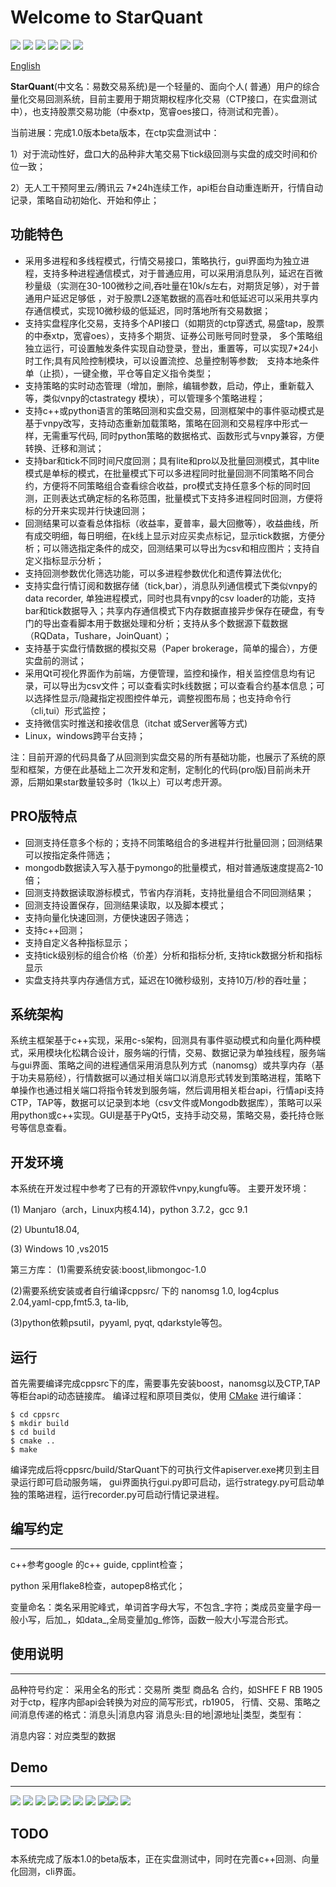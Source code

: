 Welcome to StarQuant
==================

<p align="left">
   <img src ="https://img.shields.io/badge/language-c%2B%2B%7Cpython-orange.svg"/>
   <img src ="https://img.shields.io/badge/c%2B%2B-%3E11-blue.svg"/>
    <img src ="https://img.shields.io/badge/python-3.7-blue.svg" />
    <img src ="https://img.shields.io/badge/platform-linux%7Cwindows-brightgreen.svg"/>
    <img src ="https://img.shields.io/badge/build-passing-green.svg" />
    <img src ="https://img.shields.io/badge/license-MIT-blue.svg"/>
</p>

[English](README_eng.md) 



**StarQuant**(中文名：易数交易系统)是一个轻量的、面向个人( 普通）用户的综合量化交易回测系统，目前主要用于期货期权程序化交易（CTP接口，在实盘测试中），也支持股票交易功能（中泰xtp，宽睿oes接口，待测试和完善）。

当前进展：完成1.0版本beta版本，在ctp实盘测试中：

1）对于流动性好，盘口大的品种非大笔交易下tick级回测与实盘的成交时间和价位一致；

2）无人工干预阿里云/腾讯云 7*24h连续工作，api柜台自动重连断开，行情自动记录，策略自动初始化、开始和停止；



## 功能特色

* 采用多进程和多线程模式，行情交易接口，策略执行，gui界面均为独立进程，支持多种进程通信模式，对于普通应用，可以采用消息队列，延迟在百微秒量级（实测在30-100微秒之间,吞吐量在10k/s左右，对期货足够），对于普通用户延迟足够低 ，对于股票L2逐笔数据的高吞吐和低延迟可以采用共享内存通信模式，实现10微秒级的低延迟，同时落地所有交易数据；
* 支持实盘程序化交易，支持多个API接口（如期货的ctp穿透式, 易盛tap，股票的中泰xtp，宽睿oes），支持多个期货、证券公司账号同时登录， 多个策略组独立运行，可设置触发条件实现自动登录，登出，重置等，可以实现7*24小时工作;具有风险控制模块，可以设置流控、总量控制等参数;　支持本地条件单（止损），一键全撤，平仓等自定义指令类型；
* 支持策略的实时动态管理（增加，删除，编辑参数，启动，停止，重新载入等，类似vnpy的ctastrategy 模块），可以管理多个策略进程；
* 支持c++或python语言的策略回测和实盘交易，回测框架中的事件驱动模式是基于vnpy改写，支持动态重新加载策略，策略在回测和交易程序中形式一样，无需重写代码, 同时python策略的数据格式、函数形式与vnpy兼容，方便转换、迁移和测试；
* 支持bar和tick不同时间尺度回测；具有lite和pro以及批量回测模式，其中lite模式是单标的模式，在批量模式下可以多进程同时批量回测不同策略不同合约，方便将不同策略组合查看综合收益，pro模式支持任意多个标的同时回测，正则表达式确定标的名称范围，批量模式下支持多进程同时回测，方便将标的分开来实现并行快速回测；
* 回测结果可以查看总体指标（收益率，夏普率，最大回撤等），收益曲线，所有成交明细，每日明细，在k线上显示对应买卖点标记，显示tick数据，方便分析；可以筛选指定条件的成交，回测结果可以导出为csv和相应图片；支持自定义指标显示分析；
* 支持回测参数优化筛选功能，可以多进程参数优化和遗传算法优化;
* 支持实盘行情订阅和数据存储（tick,bar），消息队列通信模式下类似vnpy的data recorder, 单独进程模式，同时也具有vnpy的csv loader的功能，支持bar和tick数据导入；共享内存通信模式下内存数据直接异步保存在硬盘，有专门的导出查看脚本用于数据处理和分析；支持从多个数据源下载数据（RQData，Tushare，JoinQuant）；
* 支持基于实盘行情数据的模拟交易（Paper brokerage，简单的撮合），方便实盘前的测试；
* 采用Qt可视化界面作为前端，方便管理，监控和操作，相关监控信息均有记录，可以导出为csv文件；可以查看实时k线数据；可以查看合约基本信息；可以选择性显示/隐藏指定视图控件单元，调整视图布局；也支持命令行（cli,tui）形式监控；
*  支持微信实时推送和接收信息（itchat 或Server酱等方式)
*  Linux，windows跨平台支持；

注：目前开源的代码具备了从回测到实盘交易的所有基础功能，也展示了系统的原型和框架，方便在此基础上二次开发和定制，定制化的代码(pro版)目前尚未开源，后期如果star数量较多时（1k以上）可以考虑开源。

## PRO版特点
* 回测支持任意多个标的；支持不同策略组合的多进程并行批量回测；回测结果可以按指定条件筛选；
* mongodb数据读入写入基于pymongo的批量模式，相对普通版速度提高2-10倍；
* 回测支持数据读取游标模式，节省内存消耗，支持批量组合不同回测结果；
* 回测支持设置保存，回测结果读取，以及脚本模式；
* 支持向量化快速回测，方便快速因子筛选；
* 支持c++回测；
* 支持自定义各种指标显示；
* 支持tick级别标的组合价格（价差）分析和指标分析, 支持tick数据分析和指标显示
* 实盘支持共享内存通信方式，延迟在10微秒级别，支持10万/秒的吞吐量；


## 系统架构

系统主框架基于c++实现，采用c-s架构，回测具有事件驱动模式和向量化两种模式，采用模块化松耦合设计，服务端的行情，交易、数据记录为单独线程，服务端与gui界面、策略之间的进程通信采用消息队列方式（nanomsg）或共享内存（基于功夫易筋经），行情数据可以通过相关端口以消息形式转发到策略进程，策略下单操作也通过相关端口将指令转发到服务端，然后调用相关柜台api，行情api支持CTP，TAP等，数据可以记录到本地（csv文件或Mongodb数据库），策略可以采用python或c++实现。GUI是基于PyQt5，支持手动交易，策略交易，委托持仓账号等信息查看。





## 开发环境
本系统在开发过程中参考了已有的开源软件vnpy,kungfu等。
主要开发环境：

(1) Manjaro（arch，Linux内核4.14)，python 3.7.2，gcc 9.1

(2) Ubuntu18.04, 

(3) Windows 10 ,vs2015

第三方库：
(1)需要系统安装:boost,libmongoc-1.0

(2)需要系统安装或者自行编译cppsrc/ 下的 nanomsg 1.0, log4cplus 2.04,yaml-cpp,fmt5.3, ta-lib,

(3)python依赖psutil，pyyaml, pyqt, qdarkstyle等包。

## 运行

首先需要编译完成cppsrc下的库，需要事先安装boost，nanomsg以及CTP,TAP等柜台api的动态链接库。
编译过程和原项目类似，使用 [CMake](https://cmake.org) 进行编译：

```
$ cd cppsrc
$ mkdir build
$ cd build
$ cmake ..
$ make
```
编译完成后将cppsrc/build/StarQuant下的可执行文件apiserver.exe拷贝到主目录运行即可启动服务端，
gui界面执行gui.py即可启动，运行strategy.py可启动单独的策略进程，运行recorder.py可启动行情记录进程。

## 编写约定
-------------------
c++参考google 的c++ guide, cpplint检查；

python 采用flake8检查，autopep8格式化；

变量命名：类名采用驼峰式，单词首字母大写，不包含_字符；类成员变量字母一般小写，后加_，如data_,全局变量加g_修饰，函数一般大小写混合形式。



## 使用说明
-------
品种符号约定：
  采用全名的形式：交易所 类型 商品名 合约，如SHFE F RB 1905
  对于ctp，程序内部api会转换为对应的简写形式，rb1905，
行情、交易、策略之间消息传递的格式：消息头|消息内容
 消息头:目的地|源地址|类型，类型有：

 消息内容：对应类型的数据


## Demo
-----------
![ ](demos/live3.png  "普通版实盘交易模式展示")
![ ](demos/live5.png  "视图布局选择")
![ ](demos/livepro.png  "定制版实盘交易展示")
![ ](demos/bt3.png  "普通版回测结果总体展示")
![ ](demos/btpro1.png  "定制版批量回测")
![ ](demos/btpro2.png  "定制版回测结果筛选，k线、指标分析")
![ ](demos/btpro3.png  "定制版tick分析，组合价差分析")
![ ](demos/proload.png  "定制版回测结果读取，脚本回测")![ ](demos/btscript.png  "定制版回测结果读取，脚本回测")
![ ](demos/ctlpro.png  "定制版c++命令行界面")
## TODO

本系统完成了版本1.0的beta版本，正在实盘测试中，同时在完善c++回测、向量化回测，cli界面。




